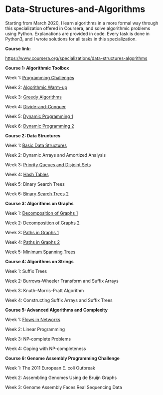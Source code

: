 # Data-Structures-and-Algorithms
Starting from March 2020, I learn algorithms in a more formal way through this specialization offered in Coursera, and solve algorithmic problems using Python. Explanations are provided in code. Every task is done in Python3, and I wrote solutions for all tasks in this specialization.

**Course link:**

https://www.coursera.org/specializations/data-structures-algorithms

**Course 1: Algorithmic Toolbox**

Week 1: [Programming Challenges](Algorithmic-Toolbox/Week1)

Week 2: [Algorithmic Warm-up](Algorithmic-Toolbox/Week2)

Week 3: [Greedy Algorithms](Algorithmic-Toolbox/Week3)

Week 4: [Divide-and-Conquer](Algorithmic-Toolbox/Week4)

Week 5: [Dynamic Programming 1](Algorithmic-Toolbox/Week5)

Week 6: [Dynamic Programming 2](Algorithmic-Toolbox/Week6)

**Course 2: Data Structures**

Week 1: [Basic Data Structures](Data-Structures/Week1)

Week 2: Dynamic Arrays and Amortized Analysis

Week 3: [Priority Queues and Disjoint Sets](Data-Structures/Week3)

Week 4: [Hash Tables](Data-Structures/Week4)

Week 5: Binary Search Trees

Week 6: [Binary Search Trees 2](Data-Structures/Week6)

**Course 3: Algorithms on Graphs**

Week 1: [Decomposition of Graphs 1](Algorithms-on-Graphs/Week1)

Week 2: [Decomposition of Graphs 2](Algorithms-on-Graphs/Week2)

Week 3: [Paths in Graphs 1](Algorithms-on-Graphs/Week3)

Week 4: [Paths in Graphs 2](Algorithms-on-Graphs/Week4)

Week 5: [Minimum Spanning Trees](Algorithms-on-Graphs/Week5)

**Course 4: Algorithms on Strings**

Week 1: Suffix Trees

Week 2: Burrows-Wheeler Transform and Suffix Arrays

Week 3: Knuth–Morris–Pratt Algorithm

Week 4: Constructing Suffix Arrays and Suffix Trees

**Course 5: Advanced Algorithms and Complexity**

Week 1: [Flows in Networks](Advanced-Algorithms-and-Complexity/Week1)

Week 2: Linear Programming

Week 3: NP-complete Problems

Week 4: Coping with NP-completeness

**Course 6: Genome Assembly Programming Challenge**

Week 1: The 2011 European E. coli Outbreak

Week 2: Assembling Genomes Using de Bruijn Graphs

Week 3: Genome Assembly Faces Real Sequencing Data
